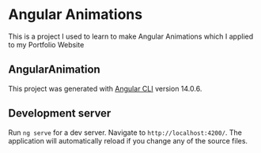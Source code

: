 # Angular Animations

This is a project I used to learn to make Angular Animations which I applied to my Portfolio Website

## AngularAnimation

This project was generated with [Angular CLI](https://github.com/angular/angular-cli) version 14.0.6.

## Development server

Run `ng serve` for a dev server. Navigate to `http://localhost:4200/`. The application will automatically reload if you change any of the source files.

